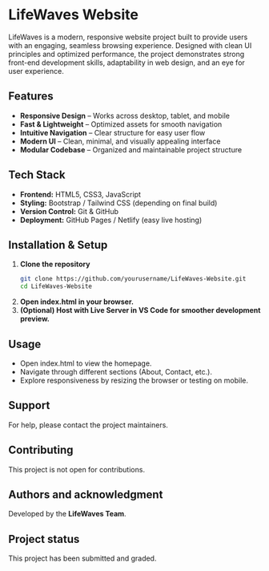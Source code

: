 # LifeWaves Website
LifeWaves is a modern, responsive website project built to provide users with an engaging, seamless browsing experience. Designed with clean UI principles and optimized performance, the project demonstrates strong front-end development skills, adaptability in web design, and an eye for user experience.

## Features
- **Responsive Design** – Works across desktop, tablet, and mobile  
- **Fast & Lightweight** – Optimized assets for smooth navigation  
- **Intuitive Navigation** – Clear structure for easy user flow  
- **Modern UI** – Clean, minimal, and visually appealing interface  
- **Modular Codebase** – Organized and maintainable project structure

## Tech Stack
- **Frontend:** HTML5, CSS3, JavaScript  
- **Styling:** Bootstrap / Tailwind CSS (depending on final build)  
- **Version Control:** Git & GitHub  
- **Deployment:** GitHub Pages / Netlify (easy live hosting)  

## Installation & Setup
1. **Clone the repository**
   ```bash
   git clone https://github.com/yourusername/LifeWaves-Website.git
   cd LifeWaves-Website
2. **Open index.html in your browser.**
3. **(Optional) Host with Live Server in VS Code for smoother development preview.**

## Usage
- Open index.html to view the homepage.
- Navigate through different sections (About, Contact, etc.).
- Explore responsiveness by resizing the browser or testing on mobile.

## Support
For help, please contact the project maintainers.

## Contributing
This project is not open for contributions.

## Authors and acknowledgment
Developed by the **LifeWaves Team**.  

## Project status
This project has been submitted and graded.
